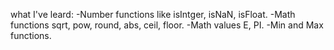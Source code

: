 what I've leard:
-Number functions like isIntger, isNaN, isFloat.
-Math functions sqrt, pow, round, abs, ceil, floor.
-Math values E, PI. 
-Min and Max functions.